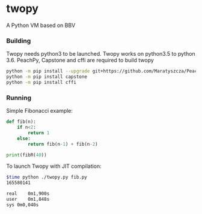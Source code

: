 # twopy
A Python VM based on BBV

### Building
Twopy needs python3 to be launched. 
Twopy works on python3.5 to python 3.6. PeachPy, Capstone and cffi are required to build twopy

```bash
python -m pip install --upgrade git+https://github.com/Maratyszcza/PeachPy
python -m pip install capstone
python -m pip install cffi
```

### Running

Simple Fibonacci example:
```python
def fib(n):
    if n<2:
        return 1
    else:
        return fib(n-1) + fib(n-2)

print(fibR(40))
```

To launch Twopy with JIT compilation:
```bash
$time python ./twopy.py fib.py
165580141

real	0m1,900s
user	0m1,848s
sys	0m0,040s

```
